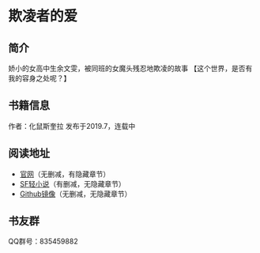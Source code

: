 # 欺凌者的爱

## 简介
娇小的女高中生余文雯，被同班的女魔头残忍地欺凌的故事
【这个世界，是否有我的容身之处呢？】

## 书籍信息
作者：化鼠斯奎拉
发布于2019.7，连载中

## 阅读地址
- [官网](http://化鼠斯奎拉.com)（无删减，有隐藏章节）
- [SF轻小说](http://book.sfacg.com/Novel/229146)（有删减，无隐藏章节）
- [Github镜像](https://github.com/SiKuiLa/Bully-s-Love)（无删减，无隐藏章节）

## 书友群
QQ群号：835459882
